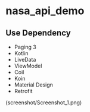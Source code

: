 # nasa_api_demo


## Use Dependency
* Paging 3
* Kotlin 
* LiveData
* ViewModel
* Coil
* Koin
* Material Design
* Retrofit

(screenshot/Screenshot_1.png)


